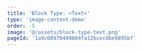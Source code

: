 ```yaml
---
title: 'Block Type: <Text<'
type: 'image-content-demo'
order: -5
image: '@/assets/block-type-text.png'
pageId: '1a9c00970499804fa12bcecdbe9895bf'
---
```


